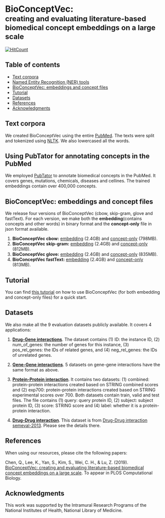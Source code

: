 # BioConceptVec: <br><small>creating and evaluating literature-based biomedical concept embeddings on a large scale</small>

[![HitCount](http://hits.dwyl.com/ncbi-nlp/BioConceptVec.svg)](http://hits.dwyl.com/ncbi-nlp/BioConceptVec)

## Table of contents

* [Text corpora](#text-corpora)
* [Named Entity Recognition (NER) tools](#pubtator)
* [BioConceptVec: embeddings and concept files](#bioconceptvec)
* [Tutorial](#tutorial)
* [Datasets](#dataset)
* [References](#references)
* [Acknowledgments](#acknowledgments)


## Text corpora
<a name="text-corpora"></a>
We created BioConceptVec using the entire [PubMed](https://www.ncbi.nlm.nih.gov/pubmed/). The texts were split and tokenized using [NLTK](https://www.nltk.org/). We also lowercased all the words.


## Using PubTator for annotating concepts in the PubMed
<a name="pubtator"></a>
We employed [PubTator](https://www.ncbi.nlm.nih.gov/research/pubtator/) to annotate biomedical concepts in the PubMed. It covers genes, mutations, chemicals, diseases and cellines. The trained embeddings contain over 400,000 concepts.

## BioConceptVec: embeddings and concept files
<a name="bioconceptvec"></a>
We release four versions of BioConceptVec (cbow, skip-gram, glove and fastText). For each version, we make both the **embedding**(contains concepts and other words) in binary format and the **concept-only** file in json format available.

1. **BioConceptVec cbow:** [embedding](https://ftp.ncbi.nlm.nih.gov/pub/lu/BioConceptVec/bioconceptvec_word2vec_cbow.bin) (2.4GB) and [concept-only](https://ftp.ncbi.nlm.nih.gov/pub/lu/BioConceptVec/concept_cbow.json) (798MB).
2. **BioConceptVec skip-gram:** [embedding](https://ftp.ncbi.nlm.nih.gov/pub/lu/BioConceptVec/bioconceptvec_word2vec_skipgram.bin) (2.4GB) and [concept-only](https://ftp.ncbi.nlm.nih.gov/pub/lu/BioConceptVec/concept_skip.json) (812MB).
3. **BioConceptVec glove:** [embedding](https://ftp.ncbi.nlm.nih.gov/pub/lu/BioConceptVec/bioconceptvec_glove.bin) (2.4GB) and [concept-only](https://ftp.ncbi.nlm.nih.gov/pub/lu/BioConceptVec/concept_glove.json) (835MB).
4. **BioConceptVec fastText:** [embedding](https://ftp.ncbi.nlm.nih.gov/pub/lu/BioConceptVec/bioconceptvec_fasttext.bin) (2.4GB) and [concept-only](https://ftp.ncbi.nlm.nih.gov/pub/lu/BioConceptVec/concept_fast.json) (813MB).


## Tutorial
<a name="pubtator"></a>
You can find [this tutorial](https://github.com/ncbi-nlp/BioConceptVec/blob/master/bioconcept_tutorial.ipynb) on how to use BioConceptVec (for both embedding and concept-only files) for a quick start.

## Datasets
<a name="dataset"></a>
We also make all the 9 evaluation datasets publicly available. It covers 4 applications:

1. [**Drug-Gene interactions**](https://github.com/ncbi-nlp/BioConceptVec/tree/master/datasets/drug_gene_interactions). The dataset contains (1) ID: the instance ID, (2) num_of_genes: the number of genes for this instance, (3) pos_rel_genes: the IDs of related genes, and (4) neg_rel_genes: the IDs of unrelated genes.

2. [**Gene-Gene interactions**](https://github.com/ncbi-nlp/BioConceptVec/tree/master/datasets/gene_gene_interactions). 5 datasets on gene-gene interactions have the same format as above.

3. [**Protein-Protein interaction**](https://github.com/ncbi-nlp/BioConceptVec/tree/master/datasets/protein_protein_interactions). It contains two datasets: (1) combined: protein-protein interactions created based on STRING combined scores and (2) exp700: protein-protein interactions created based on STRING experimental scores over 700. Both datasets contain train, valid and test files. The file contains (1) query: query protein ID, (2) subject: subject protein ID, (3) score: STRING score and (4) label: whether it is a protein-protein interaction.

4. [**Drug-Drug interaction**](https://github.com/ncbi-nlp/BioConceptVec/tree/master/datasets/drug_drug_interactions). This dataset is from [Drug-Drug interaction semeval-2013](https://www.cs.york.ac.uk/semeval-2013/task9/). Please see the details there.

## References
When using our resources, please cite the following papers:

Chen, Q., Lee, K., Yan, S., Kim, S., Wei, C. H., & Lu, Z. (2019). [BioConceptVec: creating and evaluating literature-based biomedical concept embeddings on a large scale](https://arxiv.org/ftp/arxiv/papers/1912/1912.10846.pdf). To appear in PLOS Computational Biology.

## Acknowledgments
<a name="acknowledgments"></a>
This work was supported by the Intramural Research Programs of the National Institutes of Health, National Library of Medicine. 
